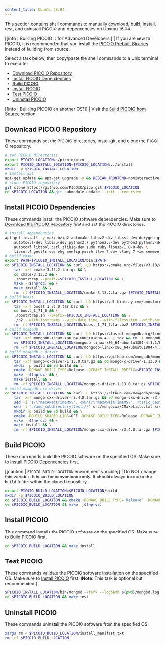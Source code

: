```yaml
---
content_title: Ubuntu 18.04
---
```


This section contains shell commands to manually download, build, install, test, and uninstall PICOIO and dependencies on Ubuntu 18.04.

[[info | Building PICOIO is for Advanced Developers]]
| If you are new to PICOIO, it is recommended that you install the [PICOIO Prebuilt Binaries](../../../00_install-prebuilt-binaries.md) instead of building from source.

Select a task below, then copy/paste the shell commands to a Unix terminal to execute:

* [Download PICOIO Repository](#download-picoio-repository)
* [Install PICOIO Dependencies](#install-picoio-dependencies)
* [Build PICOIO](#build-picoio)
* [Install PICOIO](#install-picoio)
* [Test PICOIO](#test-picoio)
* [Uninstall PICOIO](#uninstall-picoio)

[[info | Building PICOIO on another OS?]]
| Visit the [Build PICOIO from Source](../../index.md) section.

## Download PICOIO Repository
These commands set the PICOIO directories, install git, and clone the PICOIO repository.
```sh
# set PICOIO directories
export PICOIO_LOCATION=~/picoio/pico
export PICOIO_INSTALL_LOCATION=$PICOIO_LOCATION/../install
mkdir -p $PICOIO_INSTALL_LOCATION
# install git
apt-get update && apt-get upgrade -y && DEBIAN_FRONTEND=noninteractive apt-get install -y git
# clone PICOIO repository
git clone https://github.com/PICOIO/pico.git $PICOIO_LOCATION
cd $PICOIO_LOCATION && git submodule update --init --recursive
```

## Install PICOIO Dependencies
These commands install the PICOIO software dependencies. Make sure to [Download the PICOIO Repository](#download-picoio-repository) first and set the PICOIO directories.
```sh
# install dependencies
apt-get install -y make bzip2 automake libbz2-dev libssl-dev doxygen graphviz libgmp3-dev \
    autotools-dev libicu-dev python2.7 python2.7-dev python3 python3-dev \
    autoconf libtool curl zlib1g-dev sudo ruby libusb-1.0-0-dev \
    libcurl4-gnutls-dev pkg-config patch llvm-7-dev clang-7 vim-common jq
# build cmake
export PATH=$PICOIO_INSTALL_LOCATION/bin:$PATH
cd $PICOIO_INSTALL_LOCATION && curl -LO https://cmake.org/files/v3.13/cmake-3.13.2.tar.gz && \
    tar -xzf cmake-3.13.2.tar.gz && \
    cd cmake-3.13.2 && \
    ./bootstrap --prefix=$PICOIO_INSTALL_LOCATION && \
    make -j$(nproc) && \
    make install && \
    rm -rf $PICOIO_INSTALL_LOCATION/cmake-3.13.2.tar.gz $PICOIO_INSTALL_LOCATION/cmake-3.13.2
# build boost
cd $PICOIO_INSTALL_LOCATION && curl -LO https://dl.bintray.com/boostorg/release/1.71.0/source/boost_1_71_0.tar.bz2 && \
    tar -xjf boost_1_71_0.tar.bz2 && \
    cd boost_1_71_0 && \
    ./bootstrap.sh --prefix=$PICOIO_INSTALL_LOCATION && \
    ./b2 --with-iostreams --with-date_time --with-filesystem --with-system --with-program_options --with-chrono --with-test -q -j$(nproc) install && \
    rm -rf $PICOIO_INSTALL_LOCATION/boost_1_71_0.tar.bz2 $PICOIO_INSTALL_LOCATION/boost_1_71_0
# build mongodb
cd $PICOIO_INSTALL_LOCATION && curl -LO https://fastdl.mongodb.org/linux/mongodb-linux-x86_64-ubuntu1804-4.1.1.tgz && \
    tar -xzf mongodb-linux-x86_64-ubuntu1804-4.1.1.tgz && rm -f mongodb-linux-x86_64-ubuntu1804-4.1.1.tgz && \
    mv $PICOIO_INSTALL_LOCATION/mongodb-linux-x86_64-ubuntu1804-4.1.1/bin/* $PICOIO_INSTALL_LOCATION/bin/ && \
    rm -rf $PICOIO_INSTALL_LOCATION/mongodb-linux-x86_64-ubuntu1804-4.1.1
# build mongodb c driver
cd $PICOIO_INSTALL_LOCATION && curl -LO https://github.com/mongodb/mongo-c-driver/releases/download/1.13.0/mongo-c-driver-1.13.0.tar.gz && \
    tar -xzf mongo-c-driver-1.13.0.tar.gz && cd mongo-c-driver-1.13.0 && \
    mkdir -p build && cd build && \
    cmake -DCMAKE_BUILD_TYPE=Release -DCMAKE_INSTALL_PREFIX=$PICOIO_INSTALL_LOCATION -DENABLE_BSON=ON -DENABLE_SSL=OPENSSL -DENABLE_AUTOMATIC_INIT_AND_CLEANUP=OFF -DENABLE_STATIC=ON -DENABLE_ICU=OFF -DENABLE_SNAPPY=OFF .. && \
    make -j$(nproc) && \
    make install && \
    rm -rf $PICOIO_INSTALL_LOCATION/mongo-c-driver-1.13.0.tar.gz $PICOIO_INSTALL_LOCATION/mongo-c-driver-1.13.0
# build mongodb cxx driver
cd $PICOIO_INSTALL_LOCATION && curl -L https://github.com/mongodb/mongo-cxx-driver/archive/r3.4.0.tar.gz -o mongo-cxx-driver-r3.4.0.tar.gz && \
    tar -xzf mongo-cxx-driver-r3.4.0.tar.gz && cd mongo-cxx-driver-r3.4.0 && \
    sed -i 's/\"maxAwaitTimeMS\", count/\"maxAwaitTimeMS\", static_cast<int64_t>(count)/' src/mongocxx/options/change_stream.cpp && \
    sed -i 's/add_subdirectory(test)//' src/mongocxx/CMakeLists.txt src/bsoncxx/CMakeLists.txt && \
    mkdir -p build && cd build && \
    cmake -DBUILD_SHARED_LIBS=OFF -DCMAKE_BUILD_TYPE=Release -DCMAKE_INSTALL_PREFIX=$PICOIO_INSTALL_LOCATION .. && \
    make -j$(nproc) && \
    make install && \
    rm -rf $PICOIO_INSTALL_LOCATION/mongo-cxx-driver-r3.4.0.tar.gz $PICOIO_INSTALL_LOCATION/mongo-cxx-driver-r3.4.0
```

## Build PICOIO
These commands build the PICOIO software on the specified OS. Make sure to [Install PICOIO Dependencies](#install-picoio-dependencies) first.

[[caution | `PICOIO_BUILD_LOCATION` environment variable]]
| Do NOT change this variable. It is set for convenience only. It should always be set to the `build` folder within the cloned repository.

```sh
export PICOIO_BUILD_LOCATION=$PICOIO_LOCATION/build
mkdir -p $PICOIO_BUILD_LOCATION
cd $PICOIO_BUILD_LOCATION && cmake -DCMAKE_BUILD_TYPE='Release' -DCMAKE_CXX_COMPILER='clang++-7' -DCMAKE_C_COMPILER='clang-7' -DLLVM_DIR='/usr/lib/llvm-7/lib/cmake/llvm' -DCMAKE_INSTALL_PREFIX=$PICOIO_INSTALL_LOCATION -DBUILD_MONGO_DB_PLUGIN=true $PICOIO_LOCATION
cd $PICOIO_BUILD_LOCATION && make -j$(nproc)
```

## Install PICOIO
This command installs the PICOIO software on the specified OS. Make sure to [Build PICOIO](#build-picoio) first.
```sh
cd $PICOIO_BUILD_LOCATION && make install
```

## Test PICOIO
These commands validate the PICOIO software installation on the specified OS. Make sure to [Install PICOIO](#install-picoio) first. (**Note**: This task is optional but recommended.)
```sh
$PICOIO_INSTALL_LOCATION/bin/mongod --fork --logpath $(pwd)/mongod.log --dbpath $(pwd)/mongodata
cd $PICOIO_BUILD_LOCATION && make test
```

## Uninstall PICOIO
These commands uninstall the PICOIO software from the specified OS.
```sh
xargs rm < $PICOIO_BUILD_LOCATION/install_manifest.txt
rm -rf $PICOIO_BUILD_LOCATION
```

